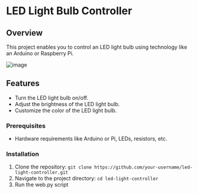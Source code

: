 # LED Light Bulb Controller

## Overview

This project enables you to control an LED light bulb using technology like an Arduino or Raspberry Pi.

![image](https://github.com/filip-h-999/LED-Control/assets/93609912/8a2a0e28-0646-42ea-b5c3-c4e484c4c2b7)

## Features

- Turn the LED light bulb on/off.
- Adjust the brightness of the LED light bulb.
- Customize the color of the LED light bulb.

### Prerequisites

- Hardware requirements like Arduino or Pi, LEDs, resistors, etc.

### Installation

1. Clone the repository: `git clone https://github.com/your-username/led-light-controller.git`
2. Navigate to the project directory: `cd led-light-controller`
3. Run the web.py script 

